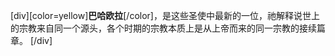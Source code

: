 [div][color=yellow]**巴哈欧拉**[/color]，是这些圣使中最新的一位，祂解释说世上的宗教来自同一个源头，各个时期的宗教本质上是从上帝而来的同一宗教的接续篇章。
[/div]
